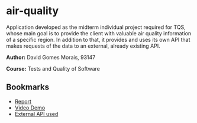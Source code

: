 # air-quality
Application developed as the midterm individual project required for TQS, whose main goal is to provide the client with valuable air quality information of a specific region. In addition to that, it provides and uses its own API that makes requests of the data to an external, already existing API.

**Author:** David Gomes Morais, 93147

**Course:** Tests and Quality of Software


## Bookmarks
 + [Report](https://github.com/davidgmorais/air-quality/blob/main/TQS_%20HWMidterm%20AssignmentReport_93147.pdf)
 + [Video Demo](https://github.com/davidgmorais/air-quality/blob/main/AirQualityDemo.mp4)
 + [External API used](https://aqicn.org/api/)
